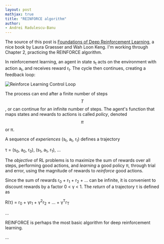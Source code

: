 ```yaml
---
layout: post
mathjax: true
title: "REINFORCE algorithm"
author:
- Andrei Radulescu-Banu
---
```


The source of this post is [Foundations of Deep Reinforcement Learning](https://www.amazon.com/Deep-Reinforcement-Learning-Python-Hands/dp/0135172381), a nice book by Laura Graesser and Wah Loon Keng. I'm working through Chapter 2, practicing the REINFORCE algorithm.

In reinforcement learning, an agent in state s<sub>t</sub> acts on the environment with action a<sub>t</sub>, and receives reward r<sub>t</sub>. The cycle then continues, creating a feedback loop:

![Reinforce Learning Control Loop](http://bitdribble.github.io/diagrams/reinforce_learning_control_loop.png)

The process can end after a finite number of steps $$T$$, or can continue for an infinite number of steps. The agent's function that maps states and rewards to actions is called *policy*, denoted $$\pi$$ or &pi;.

A sequence of *experiences* (s<sub>t</sub>, a<sub>t</sub>, r<sub>t</sub>) defines a trajectory

&tau; = (s<sub>0</sub>, a<sub>0</sub>, r<sub>0</sub>), (s<sub>1</sub>, a<sub>1</sub>, r<sub>1</sub>), ...

The *objective* of RL problems is to maximize the sum of rewards over all steps, performing good actions, and *learning* a good policy &pi;, through trial and error, using the magnitude of rewards to *reinforce* good actions.

Since the sum of rewards r<sub>0</sub> + r<sub>1</sub> + r<sub>2</sub> + ... can be infinite, it is convenient to discount rewards by a factor 0 < &gamma; < 1. The *return* of a trajectory &tau; is defined as

R(&tau;) = r<sub>0</sub> + &gamma;r<sub>1</sub> + &gamma;<sup>2</sup>r<sub>2</sub> + ... + &gamma;<sup>T</sup>r<sub>T</sub>

...

REINFORCE is perhaps the most basic algorithm for deep reinforcement learning.

...


